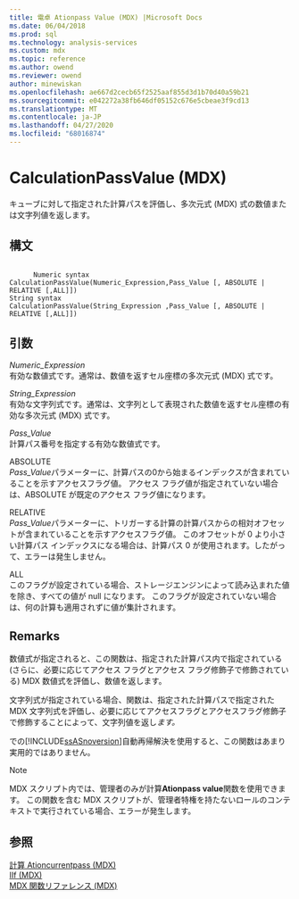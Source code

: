 ```yaml
---
title: 電卓 Ationpass Value (MDX) |Microsoft Docs
ms.date: 06/04/2018
ms.prod: sql
ms.technology: analysis-services
ms.custom: mdx
ms.topic: reference
ms.author: owend
ms.reviewer: owend
author: minewiskan
ms.openlocfilehash: ae667d2cecb65f2525aaf855d3d1b70d40a59b21
ms.sourcegitcommit: e042272a38fb646df05152c676e5cbeae3f9cd13
ms.translationtype: MT
ms.contentlocale: ja-JP
ms.lasthandoff: 04/27/2020
ms.locfileid: "68016874"
---
```

# <a name="calculationpassvalue-mdx"></a>CalculationPassValue (MDX)


  キューブに対して指定された計算パスを評価し、多次元式 (MDX) 式の数値または文字列値を返します。  
  
## <a name="syntax"></a>構文  
  
```  
  
      Numeric syntax  
CalculationPassValue(Numeric_Expression,Pass_Value [, ABSOLUTE | RELATIVE [,ALL]])  
String syntax  
CalculationPassValue(String_Expression ,Pass_Value [, ABSOLUTE | RELATIVE [,ALL]])  
```  
  
## <a name="arguments"></a>引数  
 *Numeric_Expression*  
 有効な数値式です。通常は、数値を返すセル座標の多次元式 (MDX) 式です。  
  
 *String_Expression*  
 有効な文字列式です。通常は、文字列として表現された数値を返すセル座標の有効な多次元式 (MDX) 式です。  
  
 *Pass_Value*  
 計算パス番号を指定する有効な数値式です。  
  
 ABSOLUTE  
 *Pass_Value*パラメーターに、計算パスの0から始まるインデックスが含まれていることを示すアクセスフラグ値。 アクセス フラグ値が指定されていない場合は、ABSOLUTE が既定のアクセス フラグ値になります。  
  
 RELATIVE  
 *Pass_Value*パラメーターに、トリガーする計算の計算パスからの相対オフセットが含まれていることを示すアクセスフラグ値。 このオフセットが 0 より小さい計算パス インデックスになる場合は、計算パス 0 が使用されます。したがって、エラーは発生しません。  
  
 ALL  
 このフラグが設定されている場合、ストレージエンジンによって読み込まれた値を除き、すべての値が null になります。 このフラグが設定されていない場合は、何の計算も適用されずに値が集計されます。  
  
## <a name="remarks"></a>Remarks  
 数値式が指定されると、この関数は、指定された計算パス内で指定されている (さらに、必要に応じてアクセス フラグとアクセス フラグ修飾子で修飾されている) MDX 数値式を評価し、数値を返します。  
  
 文字列式が指定されている場合、関数は、指定された計算パスで指定された MDX 文字列式を評価し、必要に応じてアクセスフラグとアクセスフラグ修飾子で修飾することによって、文字列値を返し*ます。*  
  
 での[!INCLUDE[ssASnoversion](../includes/ssasnoversion-md.md)]自動再帰解決を使用すると、この関数はあまり実用的ではありません。  
  
> [!NOTE]  
>  MDX スクリプト内では、管理者のみが計算**Ationpass value**関数を使用できます。 この関数を含む MDX スクリプトが、管理者特権を持たないロールのコンテキストで実行されている場合、エラーが発生します。  
  
## <a name="see-also"></a>参照  
 [計算 Ationcurrentpass &#40;MDX&#41;](../mdx/calculationcurrentpass-mdx.md)   
 [IIf &#40;MDX&#41;](../mdx/iif-mdx.md)   
 [MDX 関数リファレンス &#40;MDX&#41;](../mdx/mdx-function-reference-mdx.md)  
  
  
